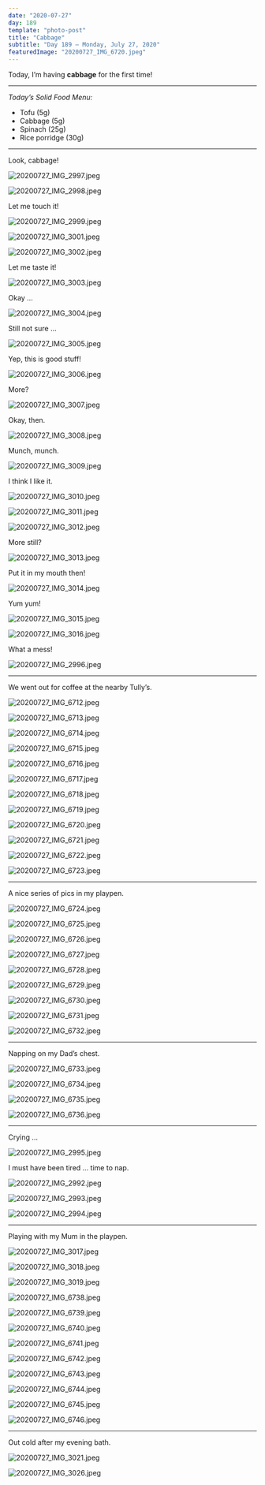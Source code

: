 ```yaml
---
date: "2020-07-27"
day: 189
template: "photo-post"
title: "Cabbage"
subtitle: "Day 189 – Monday, July 27, 2020"
featuredImage: "20200727_IMG_6720.jpeg"
---
```


Today, I’m having **cabbage** for the first time!

<hr />

_Today’s Solid Food Menu:_

- Tofu (5g)
- Cabbage (5g)
- Spinach (25g)
- Rice porridge (30g)

<hr />

Look, cabbage!

![20200727_IMG_2997.jpeg](20200727_IMG_2997.jpeg)

![20200727_IMG_2998.jpeg](20200727_IMG_2998.jpeg)

Let me touch it!

![20200727_IMG_2999.jpeg](20200727_IMG_2999.jpeg)

![20200727_IMG_3001.jpeg](20200727_IMG_3001.jpeg)

![20200727_IMG_3002.jpeg](20200727_IMG_3002.jpeg)

Let me taste it!

![20200727_IMG_3003.jpeg](20200727_IMG_3003.jpeg)

Okay …

![20200727_IMG_3004.jpeg](20200727_IMG_3004.jpeg)

Still not sure …

![20200727_IMG_3005.jpeg](20200727_IMG_3005.jpeg)

Yep, this is good stuff!

![20200727_IMG_3006.jpeg](20200727_IMG_3006.jpeg)

More?

![20200727_IMG_3007.jpeg](20200727_IMG_3007.jpeg)

Okay, then.

![20200727_IMG_3008.jpeg](20200727_IMG_3008.jpeg)

Munch, munch.

![20200727_IMG_3009.jpeg](20200727_IMG_3009.jpeg)

I think I like it.

![20200727_IMG_3010.jpeg](20200727_IMG_3010.jpeg)

![20200727_IMG_3011.jpeg](20200727_IMG_3011.jpeg)

![20200727_IMG_3012.jpeg](20200727_IMG_3012.jpeg)

More still?

![20200727_IMG_3013.jpeg](20200727_IMG_3013.jpeg)

Put it in my mouth then!

![20200727_IMG_3014.jpeg](20200727_IMG_3014.jpeg)

Yum yum!

![20200727_IMG_3015.jpeg](20200727_IMG_3015.jpeg)

![20200727_IMG_3016.jpeg](20200727_IMG_3016.jpeg)

What a mess!

![20200727_IMG_2996.jpeg](20200727_IMG_2996.jpeg)

<hr />

We went out for coffee at the nearby Tully’s.

![20200727_IMG_6712.jpeg](20200727_IMG_6712.jpeg)

![20200727_IMG_6713.jpeg](20200727_IMG_6713.jpeg)

![20200727_IMG_6714.jpeg](20200727_IMG_6714.jpeg)

![20200727_IMG_6715.jpeg](20200727_IMG_6715.jpeg)

![20200727_IMG_6716.jpeg](20200727_IMG_6716.jpeg)

![20200727_IMG_6717.jpeg](20200727_IMG_6717.jpeg)

![20200727_IMG_6718.jpeg](20200727_IMG_6718.jpeg)

![20200727_IMG_6719.jpeg](20200727_IMG_6719.jpeg)

![20200727_IMG_6720.jpeg](20200727_IMG_6720.jpeg)

![20200727_IMG_6721.jpeg](20200727_IMG_6721.jpeg)

![20200727_IMG_6722.jpeg](20200727_IMG_6722.jpeg)

![20200727_IMG_6723.jpeg](20200727_IMG_6723.jpeg)

<hr />

A nice series of pics in my playpen.

![20200727_IMG_6724.jpeg](20200727_IMG_6724.jpeg)

![20200727_IMG_6725.jpeg](20200727_IMG_6725.jpeg)

![20200727_IMG_6726.jpeg](20200727_IMG_6726.jpeg)

![20200727_IMG_6727.jpeg](20200727_IMG_6727.jpeg)

![20200727_IMG_6728.jpeg](20200727_IMG_6728.jpeg)

![20200727_IMG_6729.jpeg](20200727_IMG_6729.jpeg)

![20200727_IMG_6730.jpeg](20200727_IMG_6730.jpeg)

![20200727_IMG_6731.jpeg](20200727_IMG_6731.jpeg)

![20200727_IMG_6732.jpeg](20200727_IMG_6732.jpeg)

<hr />

Napping on my Dad’s chest.

![20200727_IMG_6733.jpeg](20200727_IMG_6733.jpeg)

![20200727_IMG_6734.jpeg](20200727_IMG_6734.jpeg)

![20200727_IMG_6735.jpeg](20200727_IMG_6735.jpeg)

![20200727_IMG_6736.jpeg](20200727_IMG_6736.jpeg)

<hr />

Crying …

![20200727_IMG_2995.jpeg](20200727_IMG_2995.jpeg)

I must have been tired … time to nap.

![20200727_IMG_2992.jpeg](20200727_IMG_2992.jpeg)

![20200727_IMG_2993.jpeg](20200727_IMG_2993.jpeg)

![20200727_IMG_2994.jpeg](20200727_IMG_2994.jpeg)

<hr />

Playing with my Mum in the playpen.

![20200727_IMG_3017.jpeg](20200727_IMG_3017.jpeg)

![20200727_IMG_3018.jpeg](20200727_IMG_3018.jpeg)

![20200727_IMG_3019.jpeg](20200727_IMG_3019.jpeg)

![20200727_IMG_6738.jpeg](20200727_IMG_6738.jpeg)

![20200727_IMG_6739.jpeg](20200727_IMG_6739.jpeg)

![20200727_IMG_6740.jpeg](20200727_IMG_6740.jpeg)

![20200727_IMG_6741.jpeg](20200727_IMG_6741.jpeg)

![20200727_IMG_6742.jpeg](20200727_IMG_6742.jpeg)

![20200727_IMG_6743.jpeg](20200727_IMG_6743.jpeg)

![20200727_IMG_6744.jpeg](20200727_IMG_6744.jpeg)

![20200727_IMG_6745.jpeg](20200727_IMG_6745.jpeg)

![20200727_IMG_6746.jpeg](20200727_IMG_6746.jpeg)

<hr />

Out cold after my evening bath.

![20200727_IMG_3021.jpeg](20200727_IMG_3021.jpeg)

![20200727_IMG_3026.jpeg](20200727_IMG_3026.jpeg)
